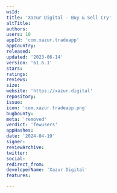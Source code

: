 ```yaml
---
wsId: 
title: 'Xazur Digital - Buy & Sell Cry'
altTitle: 
authors: 
users: 10
appId: 'com.xazur.tradeapp'
appCountry: 
released: 
updated: '2023-06-14'
version: '61.6.1'
stars: 
ratings: 
reviews: 
size: 
website: 'https://xazur.digital'
repository: 
issue: 
icon: 'com.xazur.tradeapp.png'
bugbounty: 
meta: 'removed'
verdict: 'fewusers'
appHashes: 
date: '2024-04-19'
signer: 
reviewArchive: 
twitter: 
social: 
redirect_from: 
developerName: 'Xazur Digital'
features: 

---
```


